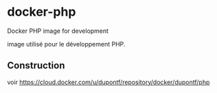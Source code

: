 # docker-php
Docker PHP image for development

image utilisé pour le développement PHP.

## Construction
voir https://cloud.docker.com/u/dupontf/repository/docker/dupontf/php
